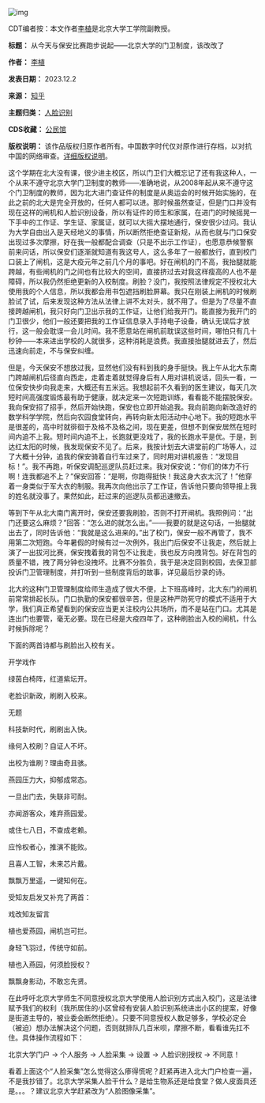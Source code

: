 ![img](https://chinadigitaltimes.net/chinese/files/2023/12/post-703323-657e7d66900aa.)


CDT编者按：本文作者[李植](https://www.coe.pku.edu.cn/teaching/all_time/7203.html "李植")是北京大学工学院副教授。




**标题：** 从今天与保安比赛跑步说起——北京大学的门卫制度，该改改了  

**作者：** [李植](https://chinadigitaltimes.net/space/李植)  

**发表日期：** 2023.12.2  

**来源：** [知乎](https://zhuanlan.zhihu.com/p/670062814)  

**主题归类：** [人脸识别](https://chinadigitaltimes.net/space/人脸识别)  

**CDS收藏：** [公民馆](https://chinadigitaltimes.net/space/%E5%85%AC%E6%B0%91%E9%A6%86)  

**版权说明：** 该作品版权归原作者所有。中国数字时代仅对原作进行存档，以对抗中国的网络审查。[详细版权说明](https://chinadigitaltimes.net/chinese/copyright)。


这个学期在北大没有课，很少进主校区，所以门卫们大概忘记了还有我这种人，一个从来不遵守北京大学门卫制度的教师——准确地说，从2008年起从来不遵守这个门卫制度的教师，因为北大进门查证件的制度是从奥运会的时候开始实施的，在此之前的北大是完全开放的，任何人都可以进。那时候虽然查证，但是门口并没有现在这样的闸机和人脸识别设备，所以有证件的师生和家属，在进门的时候摇晃一下手中的工作证、学生证、家属证，就可以大摇大摆地通行，保安很少过问。我认为大学自由出入是天经地义的事情，所以断然拒绝查证新规，从而也就与门口保安出现过多次摩擦，好在我一般都配合调查（只是不出示工作证），也愿意恭候警察前来问话，所以保安们逐渐就知道有我这号人，这么多年了一般都放行，直到校门口装上了闸机，这是大疫元年之前几个月的事吧。好在闸机的门不高，我抬腿就能跨越，有些闸机的门之间也有比较大的空间，直接挤过去对我这样瘦高的人也不是障碍，所以我仍然拒绝更新的入校制度。刷脸？没门，我按照法律规定不授权北大使用我的个人信息，所以我都会用书包遮挡刷脸屏幕。我只在刚装上闸机的时候刷脸试了试，后来发现这种方法从法律上讲不太对头，就不用了。但是为了尽量不直接跨越闸机，我只好向门卫出示我的工作证，让他们给我开门。能直接为我开门的门卫很少，他们一般还要把我的工作证信息录入手持电子设备，确认无误后才放行，这一般会耽误一会儿时间。我不愿意站在闸机前耽误这些时间，哪怕只有几十秒钟——本来进出学校的人就很多，这种消耗是浪费。我直接抬腿就进去了，然后迅速向前走，不与保安纠缠。


但是，今天保安不想放过我，显然他们没有料到我的身手挺快。我上午从北大东南门跨越闸机后径直向西走，走着走着就觉得身后有人用对讲机说话，回头一看，一位保安快步向我走来，大概还有五米远。我想起前不久看到的医生建议，每天几次短时间高强度锻炼最有助于健康，就决定来一次短跑训练，看看能不能摆脱保安。我向保安招了招手，然后开始快跑，保安也立即开始追我。我向前跑向新改造好的数学科学学院，然后向农园食堂转向，再转向新太阳活动中心地下。我的短跑水平是很差的，高中时就徘徊于及格不及格之间，现在更差，但想不到保安居然在短时间内追不上我。短时间内追不上，长跑就更没戏了，我的长跑水平是优。于是，到达红太阳的时候，我发现保安不见了。后来，我按计划去大讲堂前的广场等人，过了大概十分钟，追我的保安骑着自行车过来了，同时用对讲机报告：“发现目标！”。我不再跑，听保安调配巡逻队员赶过来。我对保安说：“你们的体力不行啊！连我都追不上？”保安回答：“是啊，你跑得挺快！我这身大衣太沉了！”他穿着一身类似于军大衣的制服。我再次向他出示了工作证，告诉他只要向领导报上我的姓名就没事了。果然如此，赶过来的巡逻队员都迅速撤去。


等到下午从北大南门离开时，保安还要我刷脸，否则不打开闸机。我照例问：“出门还要这么麻烦？”回答：“怎么进的就怎么出。”——我要的就是这句话，一抬腿就出去了，同时告诉他：“我就是这么进来的。”出了校门，保安一般不再管了，我不用第二次短跑。今年暑假的时候有过一次例外，我出门后保安不让我走，然后就上演了一出拔河比赛，保安拽着我的背包不让我走，我也反方向拽背包。好在背包的质量不错，拽了两分钟也没拽坏。比赛不分胜负，我于是决定回到校园，去保卫部投诉门卫管理制度，并打听到一些制度背后的故事，详见最后抄录的诗。


北大的这种门卫管理制度给师生造成了很大不便，上下班高峰时，北大东门的闸机前常常排起长队。门口执勤的保安都很辛苦，但是这种严防死守的模式不适用于大学，我们真正希望看到的保安应当更关注校内公共场所，而不是站在门口。尤其是连出门也要管，毫无必要。现在已经是大疫四年了，这种刷脸出入校的闸机，什么时候拆除呢？


下面的两首诗都与刷脸出入校有关。


开学戏作


绿茵白椅阵，红道紫坛开。  

老脸识新政，刷刷入校来。


无题


科技新时代，刷刷出入快。  

缘何入校刷？自证人不坏。  

出校为谁刷？理由奇且骇。  

燕园压力大，抑郁成常态。  

一旦出门去，失联非可耐。  

亦闻游客众，难弃燕园爱。  

或住七八日，不查成老赖。  

应怜权者心，推演不能败。  

且喜人工智，未来芯片戴。  

飘飘万里遥，一键知何在。


受知友启发又补充了两首：


戏改知友留言


植也爱燕园，闸机岂可拦。  

身轻飞羽过，传统守如前。


植也入燕园，何须脸授权？  

飘飘身影动，不敢忘先贤。


在此呼吁北京大学师生不同意授权北京大学使用人脸识别方式出入校门，这是法律赋予我们的权利（我所居住的小区曾经有安装人脸识别系统进出小区的提案，好像是街道主导的，被业委会断然拒绝）。只要不同意授权人数足够多，学校必定会（被迫）想办法解决这个问题，否则就排队几百米呗，摩擦不断，看看谁先扛不住。具体操作流程如下：


北京大学门户 -> 个人服务 -> 人脸采集 -> 设置 -> 人脸识别授权 -> 不同意！


看着上面这个“人脸采集”怎么觉得这么瘆得慌呢？赶紧再进入北大门户检查一遍，不是我抄错了。北京大学采集人脸干什么？是给生物系还是给食堂？做人皮面具还是。。。？建议北京大学赶紧改为“人脸图像采集”。

